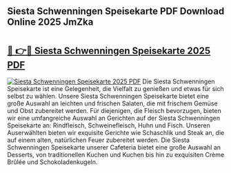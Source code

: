 ## Siesta Schwenningen Speisekarte PDF Download Online 2025 JmZka

# <h2><a href="http://gcbe83w.nevu.top/?p=Siesta+Schwenningen+Speisekarte">🔗 👉🔴 Siesta Schwenningen Speisekarte 2025 PDF</a></h2>

[![Siesta Schwenningen Speisekarte 2025 PDF](https://i.imgur.com/dBaPXMq.png)](http://gcbe83w.nevu.top/?p=Siesta+Schwenningen+Speisekarte)
Die Siesta Schwenningen Speisekarte ist eine Gelegenheit, die Vielfalt zu genießen und etwas für sich selbst zu wählen. Unsere Siesta Schwenningen Speisekarte bietet eine große Auswahl an leichten und frischen Salaten, die mit frischem Gemüse und Obst zubereitet werden. Für diejenigen, die Fleisch bevorzugen, bieten wir eine umfangreiche Auswahl an Gerichten auf der Siesta Schwenningen Speisekarte an: Rindfleisch, Schweinefleisch, Huhn und Fisch. Unseren Auserwählten bieten wir exquisite Gerichte wie Schaschlik und Steak an, die auf einem alten, natürlichen Feuer zubereitet werden. Die Siesta Schwenningen Speisekarte unserer Cafeteria bietet eine große Auswahl an Desserts, von traditionellen Kuchen und Kuchen bis hin zu exquisiten Crème Brûlée und Schokoladenkugeln.
